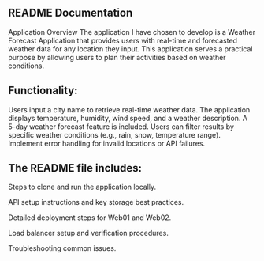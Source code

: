 ## README Documentation
Application Overview
The application I have chosen to develop is a Weather Forecast Application that provides users with real-time and forecasted weather data for any location they input. This application serves a practical purpose by allowing users to plan their activities based on weather conditions.

## Functionality:

Users input a city name to retrieve real-time weather data.
The application displays temperature, humidity, wind speed, and a weather description.
A 5-day weather forecast feature is included.
Users can filter results by specific weather conditions (e.g., rain, snow, temperature range).
Implement error handling for invalid locations or API failures.

## The README file includes:
Steps to clone and run the application locally.

API setup instructions and key storage best practices.

Detailed deployment steps for Web01 and Web02.

Load balancer setup and verification procedures.

Troubleshooting common issues.

